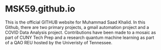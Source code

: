 # MSK59.github.io
This is the official GITHUB website for Muhammad Saad Khalid. In this Github, there are two primary projects, a gmail automation project and a COVID Data Analysis project. Contributions have been made to a mosaic as part of CUNY Tech Prep and a research quantum machine learning as part of a QAO REU hosted by the Univeristy of Tennessee.
